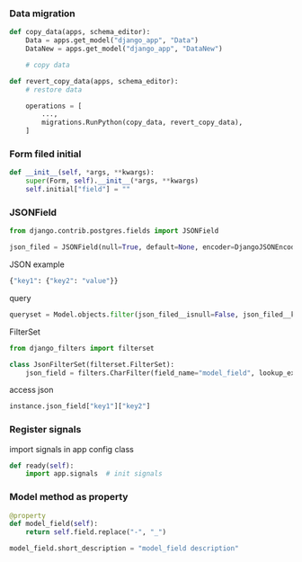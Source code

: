 ### Data migration

```python
def copy_data(apps, schema_editor):
    Data = apps.get_model("django_app", "Data")
    DataNew = apps.get_model("django_app", "DataNew")

    # copy data

def revert_copy_data(apps, schema_editor):
    # restore data
```

```python
    operations = [
        ...,
        migrations.RunPython(copy_data, revert_copy_data),
    ]
```

### Form filed initial

```python
def __init__(self, *args, **kwargs):
    super(Form, self).__init__(*args, **kwargs)
    self.initial["field"] = ""
```

### JSONField

```python
from django.contrib.postgres.fields import JSONField

json_filed = JSONField(null=True, default=None, encoder=DjangoJSONEncoder)
```

JSON example

```python
{"key1": {"key2": "value"}}
```

query

```python
queryset = Model.objects.filter(json_filed__isnull=False, json_filed__key1__isnull=False)
```

FilterSet

```python
from django_filters import filterset

class JsonFilterSet(filterset.FilterSet):
    json_field = filters.CharFilter(field_name="model_field", lookup_expr="key1__key2")
```

access json

```python
instance.json_field["key1"]["key2"]
```

### Register signals

import signals in app config class

```python
def ready(self):
    import app.signals  # init signals
```


### Model method as property

```python
@property
def model_field(self):
    return self.field.replace("-", "_")

model_field.short_description = "model_field description"
```
